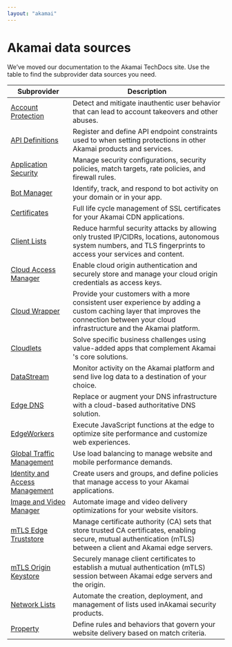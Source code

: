 ```yaml
---
layout: "akamai"
---
```


# Akamai data sources

We’ve moved our documentation to the Akamai TechDocs site. Use the table to find the subprovider data sources you need.

| Subprovider                                                                                       | Description                                                                                                                                                                            |
| ------------------------------------------------------------------------------------------------- | -------------------------------------------------------------------------------------------------------------------------------------------------------------------------------------- |
| [Account Protection](https://techdocs.akamai.com/terraform/v9.0/docs/apr-datasources)        | Detect and mitigate inauthentic user behavior that can lead to account takeovers and other abuses.                                                                                   |
| [API Definitions](https://techdocs.akamai.com/terraform/v9.0/docs/apidef-datasources)        | Register and define API endpoint constraints used to when setting protections in other Akamai products and services.                                                                                   |
| [Application Security](https://techdocs.akamai.com/terraform/v9.0/docs/appsec-datasources)        | Manage security configurations, security policies, match targets, rate policies, and firewall rules.                                                                                   |
| [Bot Manager](https://techdocs.akamai.com/terraform/v9.0/docs/botman-datasources)                 | Identify, track, and respond to bot activity on your domain or in your app.                                                                                                            |
| [Certificates](https://techdocs.akamai.com/terraform/v9.0/docs/cps-datasources)                   | Full life cycle management of SSL certificates for your ​Akamai​ CDN applications.                                                                                                     |
| [Client Lists](https://techdocs.akamai.com/terraform/v9.0/docs/cli-data-sources)                  | Reduce harmful security attacks by allowing only trusted IP/CIDRs, locations, autonomous system numbers, and TLS fingerprints to access your services and content.                     |
| [Cloud Access Manager](https://techdocs.akamai.com/terraform/v9.0/docs/cam-ds)                    | Enable cloud origin authentication and securely store and manage your cloud origin credentials as access keys.                                                                         |
| [Cloud Wrapper](https://techdocs.akamai.com/terraform/v9.0/docs/cw-data-sources)                  | Provide your customers with a more consistent user experience by adding a custom caching layer that improves the connection between your cloud infrastructure and the Akamai platform. |
| [Cloudlets](https://techdocs.akamai.com/terraform/v9.0/docs/cl-datasources)                       | Solve specific business challenges using value-added apps that complement ​Akamai​'s core solutions.                                                                                   |
| [DataStream](https://techdocs.akamai.com/terraform/v9.0/docs/ds-datasources)                      | Monitor activity on the ​Akamai​ platform and send live log data to a destination of your choice.                                                                                      |
| [Edge DNS](https://techdocs.akamai.com/terraform/v9.0/docs/edns-datasources)                      | Replace or augment your DNS infrastructure with a cloud-based authoritative DNS solution.                                                                                              |
| [EdgeWorkers](https://techdocs.akamai.com/terraform/v9.0/docs/ew-datasources)                     | Execute JavaScript functions at the edge to optimize site performance and customize web experiences.                                                                                   |
| [Global Traffic Management](https://techdocs.akamai.com/terraform/v9.0/docs/gtm-datasources)      | Use load balancing to manage website and mobile performance demands.                                                                                                                   |
| [Identity and Access Management](https://techdocs.akamai.com/terraform/v9.0/docs/iam-datasources) | Create users and groups, and define policies that manage access to your Akamai applications.                                                                                           |
| [Image and Video Manager](https://techdocs.akamai.com/terraform/v9.0/docs/ivm-datasources)        | Automate image and video delivery optimizations for your website visitors.                                                                                                             |
| [mTLS Edge Truststore](https://techdocs.akamai.com/terraform/v9.0/docs/mets-datasources)          | Manage certificate authority (CA) sets that store trusted CA certificates, enabling secure, mutual authentication (mTLS) between a client and Akamai edge servers.                                                    |
| [mTLS Origin Keystore](https://techdocs.akamai.com/terraform/v9.0/docs/moks-datasources)          | Securely manage client certificates to establish a mutual authentication (mTLS) session between Akamai edge servers and the origin.                                                    |
| [Network Lists](https://techdocs.akamai.com/terraform/v9.0/docs/nl-datasources)                   | Automate the creation, deployment, and management of lists used in ​Akamai​ security products.                                                                                         |
| [Property](https://techdocs.akamai.com/terraform/v9.0/docs/pm-datasources)                        | Define rules and behaviors that govern your website delivery based on match criteria.                                                                                                  |
